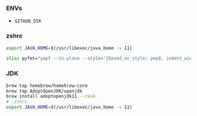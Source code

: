 
### ENVs

* `GITHUB_DIR`

### zshrc

```zsh
export JAVA_HOME=$(/usr/libexec/java_home -v 11)

alias pyfmt="yapf --in-place --style='{based_on_style: pep8, indent_width: 2}'"
```

### JDK

```zsh
brew tap homebrew/homebrew-core
brew tap AdoptOpenJDK/openjdk
brew install adoptopenjdk11 --cask
# .zshrc
export JAVA_HOME=$(/usr/libexec/java_home -v 11)
```
